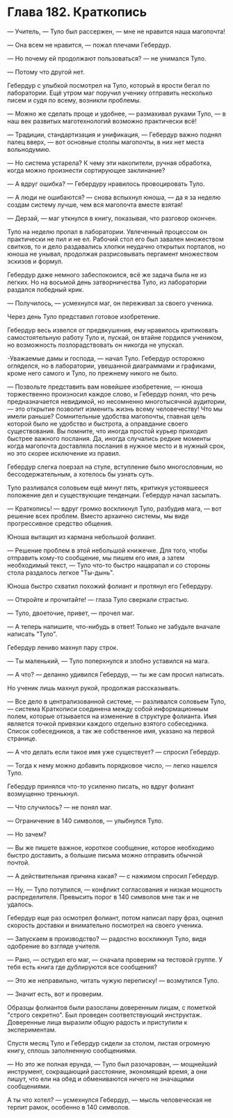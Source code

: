# Глава 182. Краткопись

— Учитель, — Туло был рассержен, — мне не нравится наша магопочта!

— Она всем не нравится, — пожал плечами Гебердур.

— Но почему ей продолжают пользоваться? — не унимался Туло.

— Потому что другой нет.

Гебердур с улыбкой посмотрел на Туло, который в ярости бегал по лаборатории. Ещё утром маг поручил ученику отправить несколько писем и судя по всему, возникли проблемы.

— Можно же сделать проще и удобнее, — размахивал руками Туло, — в наш век развитых маготехнологий возможно практически всё!

— Традиции, стандартизация и унификация, — Гебердур важно поднял палец вверх, — вот основные столпы магопочты, в них нет места вольнодумию.

— Но система устарела? К чему эти накопители, ручная обработка, когда можно произнести сортирующее заклинание?

— А вдруг ошибка? — Гебердуру нравилось провоцировать Туло.

— А люди не ошибаются? — снова вспыхнул юноша, — да я за неделю создам систему лучше, чем вся магопочта вместе взятая!

— Дерзай, — маг уткнулся в книгу, показывая, что разговор окончен.

Туло на неделю пропал в лаборатории. Увлеченный процессом он практически не пил и не ел. Рабочий стол его был завален множеством свитков, то и дело раздавались хлопки неудачно открытых порталов, но юноша не унывал, продолжая разрисовывать пергамент множеством эскизов и формул.

Гебердур даже немного забеспокоился, всё же задача была не из легких. Но на восьмой день затворничества Туло, из лаборатории раздался победный крик. 

— Получилось, — усмехнулся маг, он переживал за своего ученика.

Через день Туло представил готовое изобретение.

Гебердур весь извелся от предвкушения, ему нравилось критиковать самостоятельную работу Туло и, пускай, он втайне гордился учеником, но возможность позлорадствовать он никогда не упускал.

-Уважаемые дамы и господа, — начал Туло. Гебердур осторожно огляделся, но в лаборатории, увешанной диаграммами и графиками, кроме него самого и Туло, по прежнему никого не было.

— Позвольте представить вам новейшее изобретение, — юноша торжественно произносил каждое слово, и Гебердур понял, что речь предназначается невидимой, но несомненно многотысячной аудитории, — это открытие позволит изменить жизнь всему человечеству! Что мы имели раньше? Сомнительные удобства магопочты, главная цель которой было не удобство и быстрота, а оправдание своего существования. Вы помните, что иногда простой курьер приходил быстрее важного послания. Да, иногда случались редкие моменты когда магопочта доставляла послания в нужное место и в нужный срок, но это скорее исключение из правил.

Гебердур слегка поерзал на стуле, вступление было многословным, но бессодержательным, а хотелось бы узнать суть.

Туло разливался соловьем ещё минут пять, критикуя устоявшееся положение дел и существующие тенденции. Гебердур начал засыпать. 

— Краткопись! — вдруг громко воскликнул Туло, разбудив мага, — вот решение всех проблем. Вместо архаично системы, мы виде прогрессивное средство общения. 

Юноша вытащил из кармана небольшой фолиант.

— Решение проблем в этой небольшой книжечке. Для того, чтобы отправить кому-то сообщение, мы пишем его имя, а затем необходимый текст, — Туло что-то быстро нацарапал и со стороны стола раздалось легкое "Ты-дынь". 

Юноша быстро схватил похожий фолиант и протянул его Гебердуру.

— Откройте и прочитайте! — глаза Туло сверкали страстью. 

— Туло, двоеточие, привет, — прочел маг.

— А теперь напишите, что-нибудь в ответ! Только не забудьте вначале написать "Туло".

Гебердур лениво махнул пару строк.

— Ты маленький, — Туло поперхнулся и злобно уставился на мага.

— А что? — деланно удивился Гебердур, — ты же сам просил написать.

Но ученик лишь махнул рукой, продолжая рассказывать.

— Все дело в централизованной системе, — разливался соловьем Туло, — система Краткописи соединена между собой информационным полем, которые отзывается на изменение в структуре фолианта. Имя является точкой привязки каждого отдельно взятого собеседника. Список собеседников, а так же собственное имя, указано на первой странице.

— А что делать если такое имя уже существует? — спросил Гебердур.

— Тогда к нему можно добавить порядковое число, — легко нашелся Туло.

Гебердур принялся что-то усиленно писать, но вдруг фолиант возмущенно тренькнул.

— Что случилось? — не понял маг.

— Ограничение в 140 символов, — улыбнулся Туло.

— Но зачем?

— Вы же пишете важное, короткое сообщение, которое необходимо быстро доставить, а большие письма можно отправить обычной почтой.

— А действительная причина какая? — с нажимом спросил Гебердур.

— Ну, — Туло потупился, — конфликт согласования и низкая мощность распределителя. Превысить порог в 140 символов мне так и не удалось.

Гебердур еще раз осмотрел фолиант, потом написал пару фраз, оценил скорость доставки и внимательно посмотрел на своего ученика.

— Запускаем в производство? — радостно воскликнул Туло, видя одобрение во взгляде учителя.

— Рано, — остудил его маг, — сначала проверим на тестовой группе. У тебя есть книга где дублируются все сообщения?

— Это же неправильно, читать чужую переписку! — возмутился Туло.

— Значит есть, вот и проверим.

Образцы фолиантов были разосланы доверенным лицам, с пометкой "строго секретно". Был проведен соответствующий инструктаж. Доверенные лица выразили общую радость и приступили к экспериментам.

Спустя месяц Туло и Гебердур сидели за столом, листая огромную книгу, сплошь заполненную сообщениями.

— Но это же полная ерунда, — Туло был разочарован, — мощнейший инструмент, сокращающий расстояние, экономящий время, а они пишут, что ели на обед и обмениваются ничего не значащими сообщениями.

А ты что хотел? — усмехнулся Гебердур, — мысль человеческая не терпит рамок, особенно в 140 символов.

